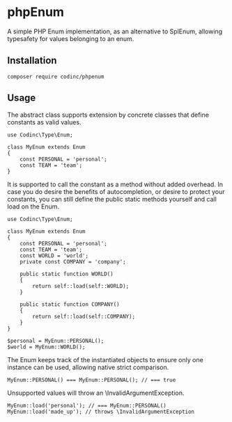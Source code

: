 # phpEnum
A simple PHP Enum implementation, as an alternative to SplEnum, allowing typesafety for values belonging to an enum.

## Installation
`composer require codinc/phpenum`

## Usage
The abstract class supports extension by concrete classes that define constants as valid values.

```$xslt
use Codinc\Type\Enum;

class MyEnum extends Enum
{
    const PERSONAL = 'personal';
    const TEAM = 'team';
}
```

It is supported to call the constant as a method without added overhead. In case you do desire the benefits of autocompletion, or desire to protect your constants, you can still define the public static methods yourself and call load on the Enum.


```$xslt
use Codinc\Type\Enum;

class MyEnum extends Enum
{
    const PERSONAL = 'personal';
    const TEAM = 'team';
    const WORLD = 'world';
    private const COMPANY = 'company';
    
    public static function WORLD()
    {
        return self::load(self::WORLD);
    }
    
    public static function COMPANY()
    {
        return self::load(self::COMPANY);
    }
}
```

```$xslt
$personal = MyEnum::PERSONAL();
$world = MyEnum::WORLD();
```

The Enum keeps track of the instantiated objects to ensure only one instance can be used, allowing native strict comparison.

```$xslt
MyEnum::PERSONAL() === MyEnum::PERSONAL(); // === true
```

Unsupported values will throw an \InvalidArgumentException.

```$xslt
MyEnum::load('personal'); // === MyEnum::PERSONAL()
MyEnum::load('made_up'); // throws \InvalidArgumentException
```
